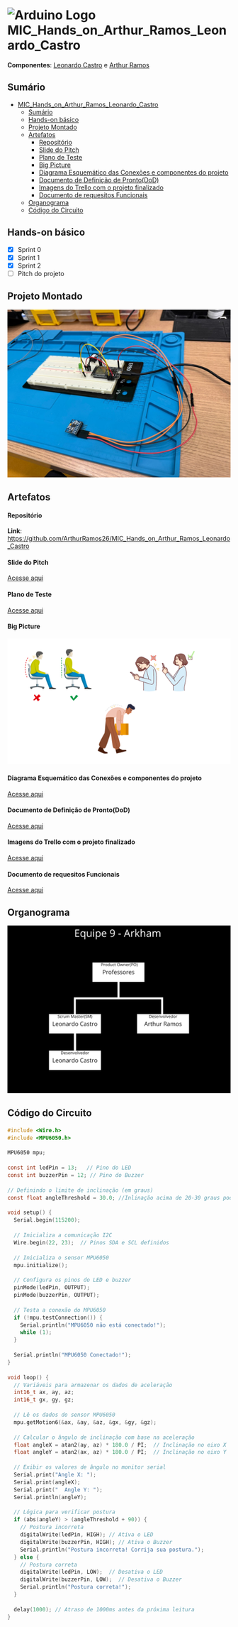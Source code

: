 # <img src="https://upload.wikimedia.org/wikipedia/commons/8/87/Arduino_Logo.svg" alt="Arduino Logo" width="40"> MIC_Hands_on_Arthur_Ramos_Leonardo_Castro

**Componentes**: [Leonardo Castro](https://github.com/thetwelvedev) e [Arthur Ramos](https://github.com/ArthurRamos26)

## Sumário

- [ MIC\_Hands\_on\_Arthur\_Ramos\_Leonardo\_Castro](#-mic_hands_on_arthur_ramos_leonardo_castro)
  - [Sumário](#sumário)
  - [Hands-on básico](#hands-on-básico)
  - [Projeto Montado](#projeto-montado)
  - [Artefatos](#artefatos)
      - [Repositório](#repositório)
      - [Slide do Pitch](#slide-do-pitch)
      - [Plano de Teste](#plano-de-teste)
      - [Big Picture](#big-picture)
      - [Diagrama Esquemático das Conexões e componentes do projeto](#diagrama-esquemático-das-conexões-e-componentes-do-projeto)
      - [Documento de Definição de Pronto(DoD)](#documento-de-definição-de-prontodod)
      - [Imagens do Trello com o projeto finalizado](#imagens-do-trello-com-o-projeto-finalizado)
      - [Documento de requesitos Funcionais](#documento-de-requesitos-funcionais)
  - [Organograma](#organograma)
  - [Código do Circuito](#código-do-circuito)


## Hands-on básico

- [x] Sprint 0
- [x] Sprint 1
- [x] Sprint 2
- [ ] Pitch do projeto

## Projeto Montado
![circuito](./Imagens/circuito.jpeg)

## Artefatos

#### Repositório
**Link**: https://github.com/ArthurRamos26/MIC_Hands_on_Arthur_Ramos_Leonardo_Castro

#### Slide do Pitch
[Acesse aqui](./Artefatos/Slide%20Pitch.pdf)

#### Plano de Teste
[Acesse aqui](./Artefatos/plano_de_teste_equipe_09.pdf)

#### Big Picture
![big picture](./Imagens/big-picture.png)

#### Diagrama Esquemático das Conexões e componentes do projeto
[Acesse aqui](./Artefatos/Diagrama%20Esquemático%20das%20Conexões_Equipe_09.pdf)

#### Documento de Definição de Pronto(DoD)
[Acesse aqui](./Artefatos/Definição%20de%20Pronto%20(DoD)_equipe_09.pdf)

#### Imagens do Trello com o projeto finalizado
[Acesse aqui](./Artefatos/Trello%20Finalizado_Equipe_09.pdf)

#### Documento de requesitos Funcionais
[Acesse aqui](./Artefatos/Requisitos_Funcionais_equipe_09.pdf)

## Organograma
![organograma](./Imagens/Organograma.png)

## Código do Circuito
```C
#include <Wire.h>
#include <MPU6050.h>

MPU6050 mpu;

const int ledPin = 13;   // Pino do LED
const int buzzerPin = 12; // Pino do Buzzer

// Definindo o limite de inclinação (em graus)
const float angleThreshold = 30.0; //Inlinação acima de 20-30 graus pode sobrecarregar o pescoço por exemplo

void setup() {
  Serial.begin(115200);
  
  // Inicializa a comunicação I2C
  Wire.begin(22, 23);  // Pinos SDA e SCL definidos

  // Inicializa o sensor MPU6050
  mpu.initialize();
  
  // Configura os pinos do LED e buzzer
  pinMode(ledPin, OUTPUT);
  pinMode(buzzerPin, OUTPUT);

  // Testa a conexão do MPU6050
  if (!mpu.testConnection()) {
    Serial.println("MPU6050 não está conectado!");
    while (1);
  }

  Serial.println("MPU6050 Conectado!");
}

void loop() {
  // Variáveis para armazenar os dados de aceleração
  int16_t ax, ay, az;
  int16_t gx, gy, gz;
  
  // Lê os dados do sensor MPU6050
  mpu.getMotion6(&ax, &ay, &az, &gx, &gy, &gz);

  // Calcular o ângulo de inclinação com base na aceleração
  float angleX = atan2(ay, az) * 180.0 / PI;  // Inclinação no eixo X
  float angleY = atan2(ax, az) * 180.0 / PI;  // Inclinação no eixo Y

  // Exibir os valores de ângulo no monitor serial
  Serial.print("Angle X: ");
  Serial.print(angleX);
  Serial.print("  Angle Y: ");
  Serial.println(angleY);

  // Lógica para verificar postura
  if (abs(angleY) > (angleThreshold + 90)) {
    // Postura incorreta
    digitalWrite(ledPin, HIGH); // Ativa o LED
    digitalWrite(buzzerPin, HIGH); // Ativa o Buzzer
    Serial.println("Postura incorreta! Corrija sua postura.");
  } else {
    // Postura correta
    digitalWrite(ledPin, LOW);  // Desativa o LED
    digitalWrite(buzzerPin, LOW);  // Desativa o Buzzer
    Serial.println("Postura correta!");
  }
  
  delay(1000); // Atraso de 1000ms antes da próxima leitura
}

```